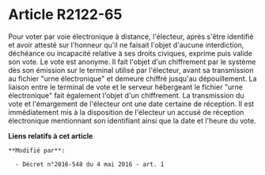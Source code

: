 # Article R2122-65

Pour voter par voie électronique à distance, l'électeur, après s'être identifié et avoir attesté sur l'honneur qu'il ne
faisait l'objet d'aucune interdiction, déchéance ou incapacité relative à ses droits civiques, exprime puis valide son vote.
Le vote est anonyme. Il fait l'objet d'un chiffrement par le système dès son émission sur le terminal utilisé par l'électeur,
avant sa transmission au fichier "urne électronique" et demeure chiffré jusqu'au dépouillement. La liaison entre le terminal
de vote et le serveur hébergeant le fichier "urne électronique" fait également l'objet d'un chiffrement. La transmission du
vote et l'émargement de l'électeur ont une date certaine de réception. Il est immédiatement mis à la disposition de
l'électeur un accusé de réception électronique mentionnant son identifiant ainsi que la date et l'heure du vote.

**Liens relatifs à cet article**

	**Modifié par**:

	  - Décret n°2016-548 du 4 mai 2016 - art. 1
